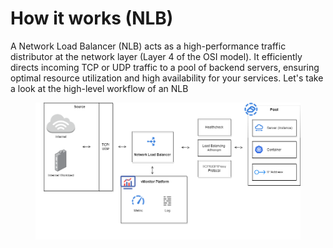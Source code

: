 # How it works (NLB)

A Network Load Balancer (NLB) acts as a high-performance traffic distributor at the network layer (Layer 4 of the OSI model). It efficiently directs incoming TCP or UDP traffic to a pool of backend servers, ensuring optimal resource utilization and high availability for your services. Let's take a look at the high-level workflow of an NLB

<figure><img src="../../../../.gitbook/assets/64553877.png" alt=""><figcaption></figcaption></figure>
